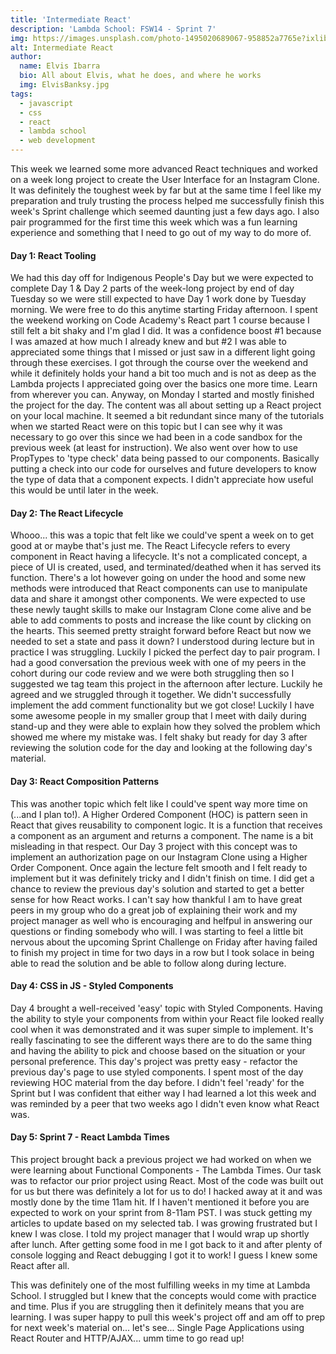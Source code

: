 ```yaml
---
title: 'Intermediate React'
description: 'Lambda School: FSW14 - Sprint 7'
img: https://images.unsplash.com/photo-1495020689067-958852a7765e?ixlib=rb-1.2.1&ixid=MXwxMjA3fDB8MHxwaG90by1wYWdlfHx8fGVufDB8fHw%3D&auto=format&fit=crop&w=1950&q=80
alt: Intermediate React
author:
  name: Elvis Ibarra
  bio: All about Elvis, what he does, and where he works
  img: ElvisBanksy.jpg
tags:
  - javascript
  - css
  - react
  - lambda school
  - web development
---
```


  <section class="weekly">
    <p class="intro">This week we learned some more advanced React techniques and worked on a week long project to
      create the User Interface for an Instagram Clone. It was definitely the toughest week by far but at the same
      time I feel like my preparation and truly trusting the process helped me successfully finish this week's Sprint
      challenge which seemed daunting just a few days ago. I also pair programmed for the first time this week which
      was a fun learning experience and something that I need to go out of my way to do more of.   </p>
    <div class="top-content">
      <div class="text-content">
        <h4><span class="daytags">Day 1:</span> <span class="day">React Tooling</span></h4>
        <p>We had this day off for Indigenous People's Day but we were expected to complete Day 1 & Day 2 parts of
          the week-long project by end of day Tuesday so we were still expected to have Day 1 work done by Tuesday
          morning.
          We were free to do this anytime starting Friday afternoon. I spent the weekend working on Code Academy's
          React part 1 course because I still felt a bit shaky and I'm glad I did. It was a confidence boost #1
          because I was amazed at how much I
          already knew and but #2 I was able to appreciated some things that I missed or just saw in a different
          light going through these
          exercises. I got through the course over the weekend and while it definitely holds your hand a bit too much
          and is not as deep as the Lambda projects I appreciated going over the basics one more time. Learn from
          wherever you can. Anyway, on
          Monday I started and mostly finished the project for the day. The content was all about setting up a React
          project on your local machine. It seemed a bit redundant since many of the tutorials when we started React
          were on this topic but I can see why it was necessary to go over this since we had been in a code sandbox
          for the previous week (at least for instruction). We also went over how to use PropTypes to 'type check'
          data being passed to our components. Basically putting a check into our code for ourselves and future
          developers to know the type of data that a component expects. I didn't appreciate how useful this would be
          until later in the week.</p>
      </div>
      <div class="text-content">
        <h4><span class="daytags">Day 2:</span> <span class="day">The React Lifecycle
          </span></h4>
        <p>Whooo... this was a topic that felt like we could've spent a week on to get good at or maybe that's just
          me. The React Lifecycle refers to every component in React having a lifecycle. It's not a complicated
          concept, a piece of UI is created, used, and terminated/deathed when it has served its function. There's a
          lot however going on under the hood and some new methods were introduced that React components can use to
          manipulate
          data and share it amongst other components. We were expected to use these newly taught skills to make our
          Instagram Clone come alive and be able to add comments to posts and increase the like count by clicking on
          the hearts. This seemed pretty straight forward before React but now we needed to set a state and pass it
          down? I understood during lecture but in practice I was struggling. Luckily I picked the perfect day to
          pair program. I had a good conversation the previous week with one of my peers in the cohort during our
          code review and we were both struggling then so I suggested we tag team this project in the afternoon after
          lecture. Luckily he agreed and we struggled through it together. We didn't successfully implement the add
          comment functionality but we got close! Luckily I have some awesome people in my smaller group that I meet
          with daily during stand-up and they were able to explain how they solved the problem which showed me where
          my mistake was. I felt shaky but ready for day 3 after reviewing the solution code for the day and looking
          at the following day's material.</p>
      </div>
      <div class="text-content">
        <h4><span class="daytags">Day 3:</span> <span class="day">React Composition Patterns</span></h4>
        <p>This was another topic which felt like I could've spent way more time on (...and I plan to!). A Higher
          Ordered Component (HOC) is pattern seen in React that gives reusability to component logic. It is a
          function that receives a component as an argument and returns a component. The name is a bit misleading in
          that respect. Our Day 3 project with this concept was to implement an authorization page on our Instagram
          Clone using a Higher Order Component. Once again the lecture felt smooth and I felt ready to implement but
          it was definitely tricky and I didn't finish on time. I did get a chance to review the previous day's
          solution and started to get a better sense for how React works. I can't say how thankful I am to have great
          peers in my group who do a great job of explaining their work and my project manager as well who is
          encouraging and helfpul in answering our questions or finding somebody who will. I was starting to feel a
          little bit nervous about the upcoming Sprint Challenge on Friday after having failed to finish my project
          in time for two days in a row but I took solace in being able to read the solution and be able to follow
          along during lecture.
        </p>
      </div>
      <div class="text-content">
        <h4><span class="daytags">Day 4:</span> <span class="day">CSS in JS - Styled Components</span></h4>
        <p>Day 4 brought a well-received 'easy' topic with Styled Components. Having the ability to style your
          components from within your React file looked really cool when it was demonstrated and it was super simple
          to implement. It's really fascinating to see the different ways there are to do the same thing and having
          the ability to pick and choose based on the situation or your personal preference. This day's project was
          pretty easy - refactor the previous day's page to use styled components. I spent most of the day reviewing
          HOC material from the day before. I didn't feel 'ready' for the Sprint but I was confident that either way
          I had learned a lot this week and was reminded by a peer that two weeks ago I didn't even know what React
          was.</p>
      </div>
      <div class="text-content">
        <h4><span class="daytags">Day 5:</span> <span class="day">Sprint 7 - React Lambda Times</span></h4>
        <p>This project brought back a previous project we had worked on when we were learning about Functional
          Components - The Lambda Times. Our task was to refactor our prior project using React. Most of the code was
          built out for us but there was definitely a lot for us to do! I hacked away at it and was mostly done by
          the time 11am hit. If I haven't mentioned it before you are expected to work on your sprint from 8-11am
          PST. I was stuck getting my articles to update based on my selected tab. I was growing frustrated but I
          knew I was close. I told my project manager that I would wrap up shortly after lunch. After getting some
          food in me I got back to it and after plenty of console logging and React debugging I got it to work! I
          guess I
          knew some React after all.</p>
      </div>
      <p class="weeklyp">This was definitely one of the most fulfilling weeks in my time at Lambda School. I
        struggled but I knew that the concepts would come with practice and time. Plus if you are struggling then it
        definitely means that you are learning. I was super happy to pull this week's project off and am off to prep
        for next week's material on... let's see... Single Page Applications using React Router and HTTP/AJAX... umm
        time to go read
        up!</p>
    </div>

  </section>

